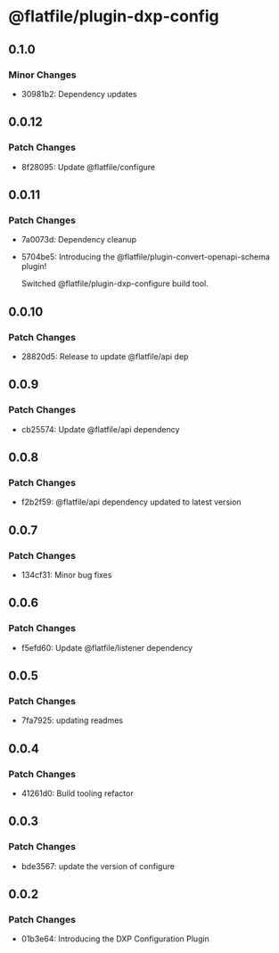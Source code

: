 # @flatfile/plugin-dxp-config

## 0.1.0

### Minor Changes

- 30981b2: Dependency updates

## 0.0.12

### Patch Changes

- 8f28095: Update @flatfile/configure

## 0.0.11

### Patch Changes

- 7a0073d: Dependency cleanup
- 5704be5: Introducing the @flatfile/plugin-convert-openapi-schema plugin!

  Switched @flatfile/plugin-dxp-configure build tool.

## 0.0.10

### Patch Changes

- 28820d5: Release to update @flatfile/api dep

## 0.0.9

### Patch Changes

- cb25574: Update @flatfile/api dependency

## 0.0.8

### Patch Changes

- f2b2f59: @flatfile/api dependency updated to latest version

## 0.0.7

### Patch Changes

- 134cf31: Minor bug fixes

## 0.0.6

### Patch Changes

- f5efd60: Update @flatfile/listener dependency

## 0.0.5

### Patch Changes

- 7fa7925: updating readmes

## 0.0.4

### Patch Changes

- 41261d0: Build tooling refactor

## 0.0.3

### Patch Changes

- bde3567: update the version of configure

## 0.0.2

### Patch Changes

- 01b3e64: Introducing the DXP Configuration Plugin
